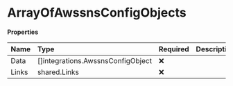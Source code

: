 # ArrayOfAwssnsConfigObjects

**Properties**

| Name  | Type                              | Required | Description |
| :---- | :-------------------------------- | :------- | :---------- |
| Data  | []integrations.AwssnsConfigObject | ❌       |             |
| Links | shared.Links                      | ❌       |             |
